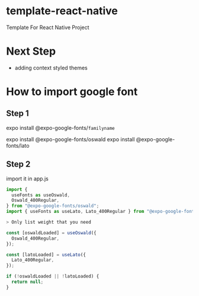 # template-react-native

Template For React Native Project

# Next Step

- adding context styled themes

# How to import google font

## Step 1

expo install @expo-google-fonts/`familyname`

expo install @expo-google-fonts/oswald
expo install @expo-google-fonts/lato

## Step 2

import it in app.js

```javascript
import {
  useFonts as useOswald,
  Oswald_400Regular,
} from "@expo-google-fonts/oswald";
import { useFonts as useLato, Lato_400Regular } from "@expo-google-fonts/lato";

> Only list weight that you need

const [oswaldLoaded] = useOswald({
  Oswald_400Regular,
});

const [latoLoaded] = useLato({
  Lato_400Regular,
});

if (!oswaldLoaded || !latoLoaded) {
  return null;
}
```
